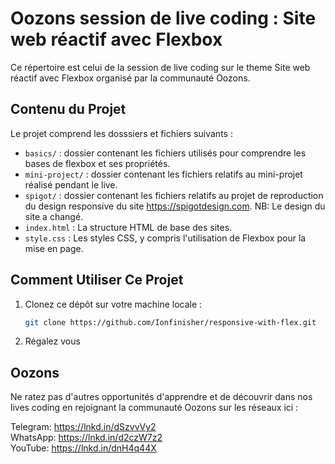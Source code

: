 # Oozons session de live coding : Site web réactif avec Flexbox

Ce répertoire est celui de la session de live coding sur le theme Site web réactif avec Flexbox organisé par la communauté Oozons.

## Contenu du Projet

Le projet comprend les dosssiers et fichiers suivants :

- `basics/` : dossier contenant les fichiers utilisés pour comprendre les bases de flexbox et ses propriétés.
- `mini-project/` : dossier contenant les fichiers relatifs au mini-projet réalisé pendant le live.
- `spigot/` : dossier contenant les fichiers relatifs au projet de reproduction du design responsive du site https://spigotdesign.com. NB: Le design du site a changé.
- `index.html` : La structure HTML de base des sites.
- `style.css` : Les styles CSS, y compris l'utilisation de Flexbox pour la mise en page.

## Comment Utiliser Ce Projet

1. Clonez ce dépôt sur votre machine locale :

   ```bash
   git clone https://github.com/Ionfinisher/responsive-with-flex.git
   ```

2. Régalez vous

## Oozons

Ne ratez pas d'autres opportunités d'apprendre et de découvrir dans nos lives coding en rejoignant la communauté Oozons sur les réseaux ici :

Telegram: https://lnkd.in/dSzvvVy2  
WhatsApp: https://lnkd.in/d2czW7z2  
YouTube: https://lnkd.in/dnH4q44X

